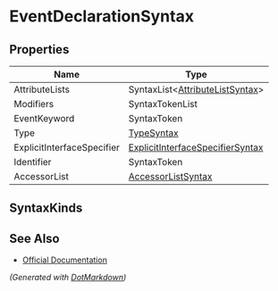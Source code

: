 # EventDeclarationSyntax

## Properties

| Name                       | Type                                                                    |
| -------------------------- | ----------------------------------------------------------------------- |
| AttributeLists             | SyntaxList\<[AttributeListSyntax](SyntaxList.md)>                       |
| Modifiers                  | SyntaxTokenList                                                         |
| EventKeyword               | SyntaxToken                                                             |
| Type                       | [TypeSyntax](TypeSyntax.md)                                             |
| ExplicitInterfaceSpecifier | [ExplicitInterfaceSpecifierSyntax](ExplicitInterfaceSpecifierSyntax.md) |
| Identifier                 | SyntaxToken                                                             |
| AccessorList               | [AccessorListSyntax](AccessorListSyntax.md)                             |

## SyntaxKinds

## See Also

* [Official Documentation](https://docs.microsoft.com/en-us/dotnet/api/microsoft.codeanalysis.csharp.syntax.eventdeclarationsyntax)


*\(Generated with [DotMarkdown](http://github.com/JosefPihrt/DotMarkdown)\)*